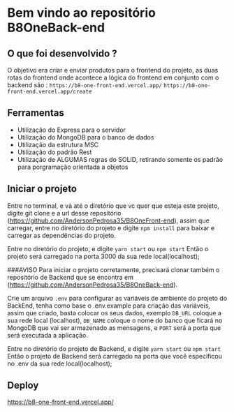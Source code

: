 # Bem vindo ao repositório B8OneBack-end
## O que foi desenvolvido ?
 O objetivo era criar e enviar produtos para o frontend do projeto, as duas rotas do frontend onde acontece a lógica do frontend em conjunto com o backend são :
  ``` https://b8-one-front-end.vercel.app/ ```
  ``` https://b8-one-front-end.vercel.app/create ```

## Ferramentas 
  - Utilização do Express para o servidor
  - Utilização do MongoDB para o banco de dados
  - Utilização da estrutura MSC
  - Utilização do padrão Rest
  - Utilização de ALGUMAS regras do SOLID, retirando somente os padrão para porgramação orientada a objetos

## Iniciar o projeto
  Entre no terminal, e vá até o diretório que vc quer que esteja este projeto, digite git clone e a url desse repositório (https://github.com/AndersonPedrosa35/B8OneFront-end), assim que carregar, entre no diretório do projeto e digite ```npm install``` para baixar e carregar as dependências do projeto.
  
Entre no diretório do projeto, e digite ```yarn start``` ou ```npm start```
Então o projeto será carregado na porta 3000 da sua rede local(localhost);
  
 ###AVISO
 Para iniciar o projeto corretamente, precisará clonar também o repositório de Backend que se encontra em (https://github.com/AndersonPedrosa35/B8OneBack-end).

 Crie um arquivo ```.env``` para configurar as variáveis de ambiente do projeto do BackEnd, tenha como base o .env.example para criação das variáveis, assim que criado, basta colocar os seus dados, exemplo ```DB_URL``` coloque a sua rede local (localhost), ```DB_NAME``` coloque o nome do banco que ficará no MongoDB que vai ser armazenado as mensagens, e ```PORT``` será a porta que será executada a aplicação.
 
 Entre no diretório do projeto de Backend, e digite ```yarn start``` ou ```npm start```
 Então o projeto de Backend será carregado na porta que você especificou no .env da sua rede local(localhost);

## Deploy
https://b8-one-front-end.vercel.app/
